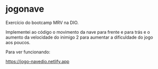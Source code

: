 # jogonave

Exercício do bootcamp MRV na DIO.

Implementei ao código o movimento da nave para frente e para trás e o aumento da velocidade do inimigo 2 para aumentar a dificuldade do jogo aos poucos.

Para ver funcionando:


https://jogo-navedio.netlify.app
